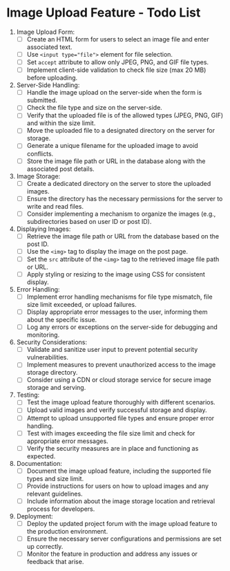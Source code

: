 
# Image Upload Feature - Todo List

1. Image Upload Form:
   - [ ] Create an HTML form for users to select an image file and enter associated text.
   - [ ] Use `<input type="file">` element for file selection.
   - [ ] Set `accept` attribute to allow only JPEG, PNG, and GIF file types.
   - [ ] Implement client-side validation to check file size (max 20 MB) before uploading.

2. Server-Side Handling:
   - [ ] Handle the image upload on the server-side when the form is submitted.
   - [ ] Check the file type and size on the server-side.
   - [ ] Verify that the uploaded file is of the allowed types (JPEG, PNG, GIF) and within the size limit.
   - [ ] Move the uploaded file to a designated directory on the server for storage.
   - [ ] Generate a unique filename for the uploaded image to avoid conflicts.
   - [ ] Store the image file path or URL in the database along with the associated post details.

3. Image Storage:
   - [ ] Create a dedicated directory on the server to store the uploaded images.
   - [ ] Ensure the directory has the necessary permissions for the server to write and read files.
   - [ ] Consider implementing a mechanism to organize the images (e.g., subdirectories based on user ID or post ID).

4. Displaying Images:
   - [ ] Retrieve the image file path or URL from the database based on the post ID.
   - [ ] Use the `<img>` tag to display the image on the post page.
   - [ ] Set the `src` attribute of the `<img>` tag to the retrieved image file path or URL.
   - [ ] Apply styling or resizing to the image using CSS for consistent display.

5. Error Handling:
   - [ ] Implement error handling mechanisms for file type mismatch, file size limit exceeded, or upload failures.
   - [ ] Display appropriate error messages to the user, informing them about the specific issue.
   - [ ] Log any errors or exceptions on the server-side for debugging and monitoring.

6. Security Considerations:
   - [ ] Validate and sanitize user input to prevent potential security vulnerabilities.
   - [ ] Implement measures to prevent unauthorized access to the image storage directory.
   - [ ] Consider using a CDN or cloud storage service for secure image storage and serving.

7. Testing:
   - [ ] Test the image upload feature thoroughly with different scenarios.
   - [ ] Upload valid images and verify successful storage and display.
   - [ ] Attempt to upload unsupported file types and ensure proper error handling.
   - [ ] Test with images exceeding the file size limit and check for appropriate error messages.
   - [ ] Verify the security measures are in place and functioning as expected.

8. Documentation:
   - [ ] Document the image upload feature, including the supported file types and size limit.
   - [ ] Provide instructions for users on how to upload images and any relevant guidelines.
   - [ ] Include information about the image storage location and retrieval process for developers.

9. Deployment:
   - [ ] Deploy the updated project forum with the image upload feature to the production environment.
   - [ ] Ensure the necessary server configurations and permissions are set up correctly.
   - [ ] Monitor the feature in production and address any issues or feedback that arise.